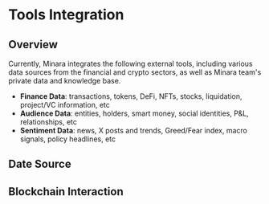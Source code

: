 # Tools Integration

## Overview

Currently, Minara integrates the following external tools, including various data sources from the financial and crypto sectors, as well as Minara team's private data and knowledge base.

* **Finance Data**: transactions, tokens, DeFi, NFTs, stocks, liquidation, project/VC information, etc
* **Audience Data**: entities, holders, smart money, social identities, P\&L, relationships, etc
* **Sentiment Data**: news, X posts and trends, Greed/Fear index, macro signals, policy headlines, etc

## Date Source

## Blockchain Interaction
